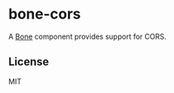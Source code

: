 # bone-cors

A [Bone](https://github.com/mingslife/bone) component provides support for CORS.

## License

MIT
